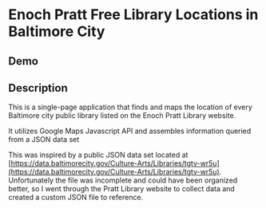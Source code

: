 # Enoch Pratt Free Library Locations in Baltimore City

## Demo


## Description
This is a single-page application that finds and maps the location of every Baltimore city public library listed on the Enoch Pratt Library website.

It utilizes Google Maps Javascript API and assembles information queried from a JSON data set

This was inspired by a public JSON data set located at [https://data.baltimorecity.gov/Culture-Arts/Libraries/tgtv-wr5u](https://data.baltimorecity.gov/Culture-Arts/Libraries/tgtv-wr5u). Unfortunately the file was incomplete and could have been organized better, so I went through the Pratt Library website to collect data and created a custom JSON file to reference.